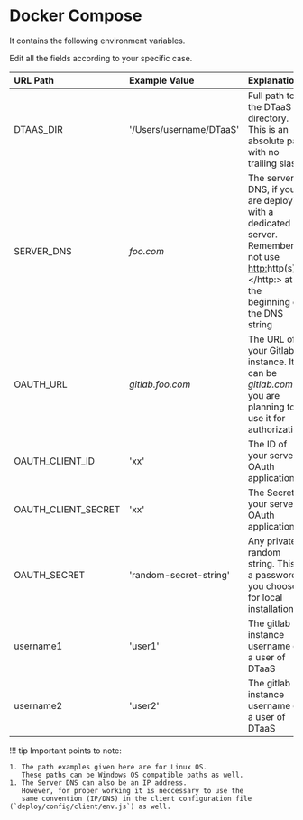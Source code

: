 # Docker Compose

It contains the following environment variables.

Edit all the fields according to your specific case.

  | URL Path | Example Value | Explanation |
  |:------------|:---------------|:---------------|
  | DTAAS_DIR | '/Users/username/DTaaS' | Full path to the DTaaS directory. This is an absolute path with no trailing slash. |
  | SERVER_DNS | <http>_foo.com_</http> | The server DNS, if you are deploying with a dedicated server. Remember not use  <http:>http(s)</http:> at the beginning of the DNS string |
  | OAUTH_URL | <http>_gitlab.foo.com_<http/> | The URL of your Gitlab instance. It can be <http>_gitlab.com_<http/> if you are planning to use it for authorization. |
  | OAUTH_CLIENT_ID | 'xx' | The ID of your server OAuth application |
  | OAUTH_CLIENT_SECRET | 'xx' | The Secret of your server OAuth application |
  | OAUTH_SECRET | 'random-secret-string' | Any private random string. This is a password you choose for local installation. |
  | username1 | 'user1' | The gitlab instance username of a user of DTaaS |
  | username2 | 'user2' | The gitlab instance username of a user of DTaaS |

<!-- markdownlint-disable MD046 -->
<!-- prettier-ignore -->
!!! tip
    Important points to note:

    1. The path examples given here are for Linux OS.
       These paths can be Windows OS compatible paths as well.
    1. The Server DNS can also be an IP address.
       However, for proper working it is neccessary to use the
       same convention (IP/DNS) in the client configuration file (`deploy/config/client/env.js`) as well.
<!-- markdownlint-enable MD046 -->
